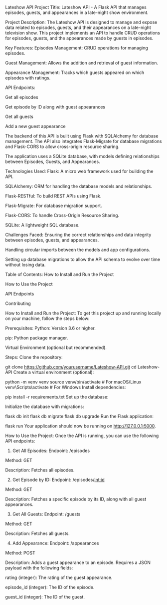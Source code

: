 Lateshow API
Project Title:
Lateshow API - A Flask API that manages episodes, guests, and appearances in a late-night show environment.

Project Description:
The Lateshow API is designed to manage and expose data related to episodes, guests, and their appearances on a late-night television show. This project implements an API to handle CRUD operations for episodes, guests, and the appearances made by guests in episodes.

Key Features:
Episodes Management: CRUD operations for managing episodes.

Guest Management: Allows the addition and retrieval of guest information.

Appearance Management: Tracks which guests appeared on which episodes with ratings.

API Endpoints:

Get all episodes

Get episode by ID along with guest appearances

Get all guests

Add a new guest appearance

The backend of this API is built using Flask with SQLAlchemy for database management. The API also integrates Flask-Migrate for database migrations and Flask-CORS to allow cross-origin resource sharing.

The application uses a SQLite database, with models defining relationships between Episodes, Guests, and Appearances.

Technologies Used:
Flask: A micro web framework used for building the API.

SQLAlchemy: ORM for handling the database models and relationships.

Flask-RESTful: To build REST APIs using Flask.

Flask-Migrate: For database migration support.

Flask-CORS: To handle Cross-Origin Resource Sharing.

SQLite: A lightweight SQL database.

Challenges Faced:
Ensuring the correct relationships and data integrity between episodes, guests, and appearances.

Handling circular imports between the models and app configurations.

Setting up database migrations to allow the API schema to evolve over time without losing data.

Table of Contents:
How to Install and Run the Project

How to Use the Project

API Endpoints

Contributing

How to Install and Run the Project:
To get this project up and running locally on your machine, follow the steps below:

Prerequisites:
Python: Version 3.6 or higher.

pip: Python package manager.

Virtual Environment (optional but recommended).

Steps:
Clone the repository:


git clone https://github.com/yourusername/Lateshow-API.git
cd Lateshow-API
Create a virtual environment (optional):


python -m venv venv
source venv/bin/activate  # For macOS/Linux
venv\Scripts\activate     # For Windows
Install dependencies:


pip install -r requirements.txt
Set up the database:

Initialize the database with migrations:


flask db init
flask db migrate
flask db upgrade
Run the Flask application:


flask run
Your application should now be running on http://127.0.0.1:5000.

How to Use the Project:
Once the API is running, you can use the following API endpoints:

1. Get All Episodes:
Endpoint: /episodes

Method: GET

Description: Fetches all episodes.

2. Get Episode by ID:
Endpoint: /episodes/<int:id>

Method: GET

Description: Fetches a specific episode by its ID, along with all guest appearances.

3. Get All Guests:
Endpoint: /guests

Method: GET

Description: Fetches all guests.

4. Add Appearance:
Endpoint: /appearances

Method: POST

Description: Adds a guest appearance to an episode. Requires a JSON payload with the following fields:

rating (integer): The rating of the guest appearance.

episode_id (integer): The ID of the episode.

guest_id (integer): The ID of the guest.